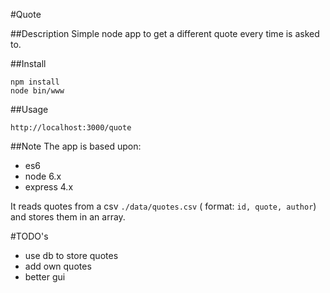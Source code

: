 #Quote

##Description
Simple node app to get a different quote every time is asked to.

##Install
```
npm install
node bin/www
```
##Usage
```
http://localhost:3000/quote
```
##Note
The app is based upon:
 - es6 
 - node 6.x
 - express 4.x
 
It reads quotes from a csv ```./data/quotes.csv``` ( format: ```id, quote, author```)
and stores them in an array.

#TODO's
 - use db to store quotes
 - add own quotes
 - better gui

